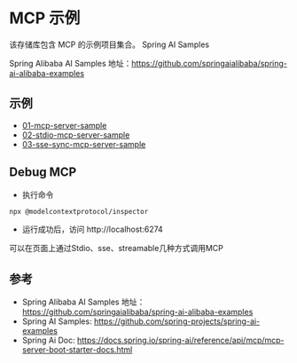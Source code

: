 # MCP 示例

该存储库包含 MCP 的示例项目集合。
Spring AI Samples

Spring Alibaba AI Samples 地址：https://github.com/springaialibaba/spring-ai-alibaba-examples

## 示例

*   [01-mcp-server-sample](./01-mcp-server-sample/README.md)
*   [02-stdio-mcp-server-sample](./02-stdio-mcp-server-sample/README.md)
*   [03-sse-sync-mcp-server-sample](./03-sse-sync-mcp-server-sample/README.md)


## Debug MCP
- 执行命令
```bash
npx @modelcontextprotocol/inspector
```
- 运行成功后，访问 http://localhost:6274

可以在页面上通过Stdio、sse、streamable几种方式调用MCP

## 参考
- Spring Alibaba AI Samples 地址：https://github.com/springaialibaba/spring-ai-alibaba-examples
- Spring AI Samples: https://github.com/spring-projects/spring-ai-examples
- Spring Ai Doc: https://docs.spring.io/spring-ai/reference/api/mcp/mcp-server-boot-starter-docs.html

